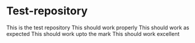 # Test-repository
This is the test repository
This should work properly
This should work as expected
This should work upto the mark
This should work excellent
